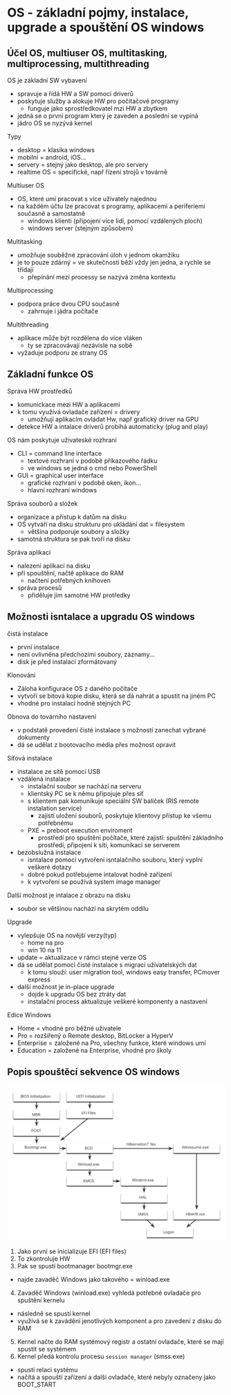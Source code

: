 # OS - základní pojmy, instalace, upgrade a spouštění OS windows

## Účel OS, multiuser OS, multitasking, multiprocessing, multithreading

OS je základní SW vybavení 
- spravuje a řídá HW a SW pomocí driverů
- poskytuje služby a alokuje HW pro počítačové programy
  - funguje jako sprostředkovatel mzi HW a zbytkem
- jedná se o první program který je zaveden a poslední se vypíná
- jádro OS se nyzývá kernel

Typy
- desktop = klasika windows
- mobilní = android, iOS...
- servery = stejný jako desktop, ale pro servery
- realtime OS = specifické, např řízení strojů v továrně

Multiuser OS
- OS, které umí pracovat s více uživately najednou
- na každém účtu lze pracovat s programy, aplikacemi a periferiemi současně a samostatně
  - windows klienti (připojení více lidí, pomocí vzdálených ploch)
  - windows server (stejným způsobem)

Multitasking
- umožňuje souběžné zpracování úloh v jednom okamžiku
- je to pouze zdárný = ve skutečnosti běží vždy jen jedna, a rychle se třídají
  - přepínání mezi processy se nazývá změna kontextu

Multiprocessing
- podpora práce dvou CPU současně
  - zahrnuje i jádra počítače

Multithreading
- aplikace může být rozdělena do více vláken
  - ty se zpracovávají nezávisle na sobě
- vyžaduje podporu ze strany OS

## Základní funkce OS

Správa HW prostředků
- komunickace mezi HW a aplikacemi
- k tomu využívá ovladače zařízení = drivery
  - umožňují aplikacím ovládat Hw, např grafický driver na GPU
- detekce HW a intalace driverů probíhá automaticky (plug and play)

OS nám poskytuje uživateské rozhraní
- CLI = command line interface
  - textové rozhraní v podobě příkazového řádku
  - ve windows se jedná o cmd nebo PowerShell
- GUI = graphical user interface
  - grafické rozhraní v podobě oken, ikon...
  - hlavní rozhraní windows

Správa souborů a složek
- organizace a přístup k datům na disku
- OS vytváří na disku strukturu pro ukládání dat = filesystem
  - většina podporuje soubory a složky
- samotná struktura se pak tvoří na disku

Správa aplikací
- nalezení aplikací na disku
- při spouštění, načtě aplikace do RAM
  - načtení potřebných knihoven
- správa procesů
  - přiděluje jim samotné HW protředky

## Možnosti isntalace a upgradu OS windows

čistá instalace
- první instalace
- není ovlivněna předchozími soubory, záznamy...
- disk je před instalací zformátovaný

Klonování
- Záloha konfigurace OS z daného počítače
- vytvoří se bitová kopie disku, která se dá nahrát a spustit na jiném PC
- vhodné pro instalaci hodně stejných PC

Obnova do továrního nastavení
- v podstatě provedení čisté instalace s možností zanechat vybrané dokumenty
- dá se udělat z bootovacího média přes možnost opravit

Síťová instalace
- instalace ze sítě pomocí USB
- vzdálená instalace
  - instalační soubor se nachází na serveru
  - klientský PC se k němu připojuje přes síť
  - s klientem pak komunikuje speciální SW balíček (RIS remote instalation service)
    - zajistí uložení souborů, poskytuje klientovy přístup ke všemu potřebnému
  - PXE = preboot execution enviroment
    - prostředí pro spuštění počítače, které zajistí: spuštění základního prostředí, připojení k síti, komunikaci se serverem
- bezobslužná instalace
  - isntalace pomocí vytvoření isntalačního souboru, který vyplní veškeré dotazy
  - dobré pokud potřebujeme intalovat hodně zařízení
  - k vytvoření se používá system image manager

Další možnost je intalace z obrazu na disku
- soubor se většinou nachází na skrytém oddílu

Upgrade
- vylepšuje OS na novější verzy(typ)
  - home na pro
  - win 10 na 11
- update = aktualizace v rámci stejné verze OS
- dá se udělat pomocí čisté instalace s migrací uživatelských dat
  - k tomu slouží: user migration tool, windows easy transfer, PCmover express
- další možnost je in-place upgrade
  - dojde k upgradu OS bez ztráty dat
  - instalační process aktualizuje veškeré komponenty a nastavení

Edice Windows
- Home = vhodné pro běžné uživatele
- Pro = rozšířený o Remote desktop, BitLocker a HyperV
- Enterprise = založené na Pro, všechny funkce, které windows umí
- Education = založené na Enterprise, vhodné pro školy

## Popis spouštěcí sekvence OS windows

![alt text](/obrazky/spousteni_windows.png)

1. Jako první se inicializuje EFI (EFI files)
2. To zkontroluje HW
3. Pak se spustí bootmanager bootmgr.exe
  - najde zavaděč Windows jako takového = winload.exe
4. Zavaděč Windows (winload.exe) vyhledá potřebné ovladače pro spuštění kernelu
  - následně se spustí kernel
  - využívá se k zavádění jenotlivých komponent a pro zavedení z disku do RAM
5. Kernel načte do RAM systémový registr a ostatní ovladače, které se mají spustit se systémem
6. Kernel předá kontrolu procesu `session manager` (smss.exe)
  - spustí relaci systému
  - načítá a spouští zařízení a další ovladače, které nebyly označeny jako BOOT_START
